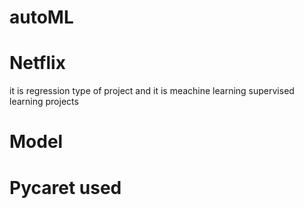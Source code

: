 # autoML 
# Netflix 
it is regression type of project and it is meachine learning supervised learning projects

# Model
 # Pycaret used
